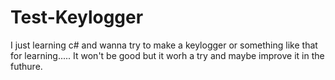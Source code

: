 # Test-Keylogger
I just learning c# and wanna try to make a keylogger or something like that for learning..... It won't be good but it worh a try and maybe improve it in the futhure.
